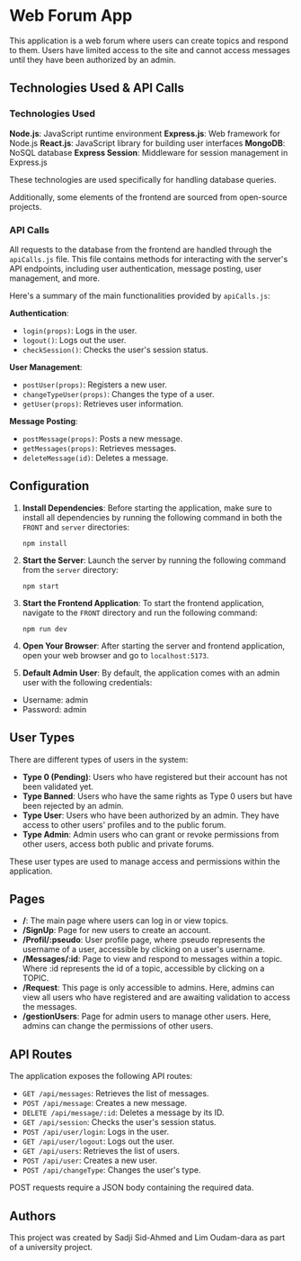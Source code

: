 # Web Forum App

This application is a web forum where users can create topics and respond to them. Users have limited access to the site and cannot access messages until they have been authorized by an admin.

## Technologies Used & API Calls

### Technologies Used

 **Node.js**: JavaScript runtime environment
 **Express.js**: Web framework for Node.js
 **React.js**: JavaScript library for building user interfaces
 **MongoDB**: NoSQL database
 **Express Session**: Middleware for session management in Express.js

These technologies are used specifically for handling database queries.

Additionally, some elements of the frontend are sourced from open-source projects.

### API Calls

All requests to the database from the frontend are handled through the `apiCalls.js` file. This file contains methods for interacting with the server's API endpoints, including user authentication, message posting, user management, and more.

Here's a summary of the main functionalities provided by `apiCalls.js`:

 **Authentication**:
  - `login(props)`: Logs in the user.
  - `logout()`: Logs out the user.
  - `checkSession()`: Checks the user's session status.

 **User Management**:
  - `postUser(props)`: Registers a new user.
  - `changeTypeUser(props)`: Changes the type of a user.
  - `getUser(props)`: Retrieves user information.

 **Message Posting**:
  - `postMessage(props)`: Posts a new message.
  - `getMessages(props)`: Retrieves messages.
  - `deleteMessage(id)`: Deletes a message.

## Configuration

1. **Install Dependencies**: Before starting the application, make sure to install all dependencies by running the following command in both the `FRONT` and `server` directories:
   ```
   npm install
   ```

2. **Start the Server**: Launch the server by running the following command from the `server` directory:
   ```
   npm start
   ```

3. **Start the Frontend Application**: To start the frontend application, navigate to the `FRONT` directory and run the following command:
   ```
   npm run dev 
   ```

4. **Open Your Browser**: After starting the server and frontend application, open your web browser and go to `localhost:5173`.

5. **Default Admin User**: By default, the application comes with an admin user with the following credentials:
- Username: admin
- Password: admin

## User Types

There are different types of users in the system:

- **Type 0 (Pending)**: Users who have registered but their account has not been validated yet.
- **Type Banned**: Users who have the same rights as Type 0 users but have been rejected by an admin.
- **Type User**: Users who have been authorized by an admin. They have access to other users' profiles and to the public forum.
- **Type Admin**: Admin users who can grant or revoke permissions from other users, access both public and private forums.

These user types are used to manage access and permissions within the application.

## Pages

- **/**: The main page where users can log in or view topics.
- **/SignUp**: Page for new users to create an account. 
- **/Profil/:pseudo**: User profile page, where :pseudo represents the username of a user, accessible by clicking on a user's username. 
- **/Messages/:id**: Page to view and respond to messages within a topic. Where :id represents the id of a topic, accessible by clicking on a TOPIC. 
- **/Request**: This page is only accessible to admins. Here, admins can view all users who have registered and are awaiting validation to access the messages.
- **/gestionUsers**: Page for admin users to manage other users. Here, admins can change the permissions of other users.

## API Routes

The application exposes the following API routes:

- `GET /api/messages`: Retrieves the list of messages.
- `POST /api/message`: Creates a new message.
- `DELETE /api/message/:id`: Deletes a message by its ID.
- `GET /api/session`: Checks the user's session status.
- `POST /api/user/login`: Logs in the user.
- `GET /api/user/logout`: Logs out the user.
- `GET /api/users`: Retrieves the list of users.
- `POST /api/user`: Creates a new user.
- `POST /api/changeType`: Changes the user's type.

POST requests require a JSON body containing the required data.

## Authors

This project was created by Sadji Sid-Ahmed and Lim Oudam-dara as part of a university project.


